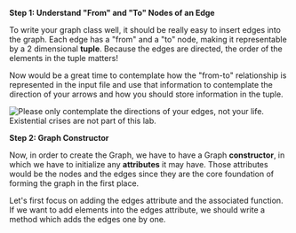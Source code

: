 <!--title={Initializing the Graph: Adding the Edges}-->

<!--badges={Python:7,Algorithms:15}-->

<!--concepts={directedGraphs, introToGraphs, useOfGraphs}-->

**Step 1: Understand "From" and "To" Nodes of an Edge**

To write your graph class well, it should be really easy to insert edges into the graph. Each edge has a "from" and a "to" node, making it representable by a 2 dimensional **tuple**. Because the edges are directed, the order of the elements in the tuple matters!

Now would be a great time to contemplate how the "from-to" relationship is represented in the input file and use that information to contemplate the direction of your arrows and how you should store information in the tuple.

![Please only contemplate the directions of your edges, not your life. Existential crises are not part of this lab.](https://images.pexels.com/photos/38640/directory-traffic-note-shield-38640.jpeg?auto=compress&cs=tinysrgb&dpr=2&h=750&w=1260)

**Step 2: Graph Constructor**

Now, in order to create the Graph, we have to have a Graph **constructor**, in which we have to initialize any **attributes** it may have. Those attributes would be the nodes and the edges since they are the core foundation of forming the graph in the first place. 

Let's first focus on adding the edges attribute and the associated function. If we want to add elements into the edges attribute, we should write a method which adds the edges one by one.

